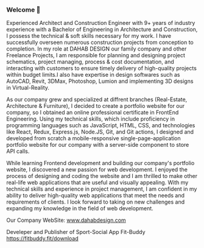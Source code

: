### Welcome 👋
Experienced Architect and Construction Engineer with 9+ years of industry experience with a Bachelor of Engineering in Architecture and Construction, I possess the technical & soft skills necessary for my work. I have successfully overseen numerous construction projects from conception to completion. In my role at DAHAB DESIGN our family company and other Freelance Projects, I am responsible for planning and designing project schematics, project managing, process & cost documentation, and interacting with customers to ensure timely delivery of high-quality projects within budget limits.I also have expertise in design softwares such as AutoCAD, Revit, 3DMax, Photoshop, Lumion and implementing 3D designs in Virtual-Reality.

As our company grew and specialized at diffrent branches (Real-Estate, Architecture & Furniture), I decided to create a portfolio website for our company, so I obtained an online professional certificate in FrontEnd Engineering. Using my technical skills, which include proficiency in programming languages such as JavaScript, HTML, CSS, and technologies like React, Redux, Express.js, Node.JS, Git, and Git actions, I designed and developed from scratch a mobile-responsive single-page-application portfolio website for our company with a server-side component to store API calls.

While learning Frontend development and building our company's portfolio website, I discovered a new passion for web development. I enjoyed the process of designing and coding the website and I am thrilled to make other real-life web applications that are useful and visually appealing. With my technical skills and experience in project management, I am confident in my ability to deliver high-quality web applications that meet the needs and requirements of clients. I look forward to taking on new challenges and expanding my knowledge in the field of web development.

Our Company WebSite:
www.dahabdesign.com

Develeper and Publisher of Sport-Social App Fit-Buddy
https://fitbuddy.fit/download

<!--
**MADahab/MADahab** is a ✨ _special_ ✨ repository because its `README.md` (this file) appears on your GitHub profile.

Here are some ideas to get you started:

- 🔭 I’m currently working on ...
- 🌱 I’m currently learning ...
- 👯 I’m looking to collaborate on ...
- 🤔 I’m looking for help with ...
- 💬 Ask me about ...
- 📫 How to reach me: ...
- 😄 Pronouns: ...
- ⚡ Fun fact: ...
-->

